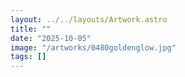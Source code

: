 ```yaml
---
layout: ../../layouts/Artwork.astro
title: ""
date: "2025-10-05"
image: "/artworks/0480goldenglow.jpg"
tags: []
---
```


